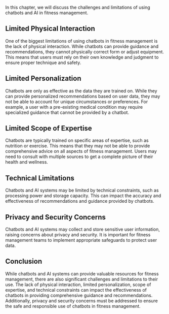 

In this chapter, we will discuss the challenges and limitations of using chatbots and AI in fitness management.

Limited Physical Interaction
----------------------------

One of the biggest limitations of using chatbots in fitness management is the lack of physical interaction. While chatbots can provide guidance and recommendations, they cannot physically correct form or adjust equipment. This means that users must rely on their own knowledge and judgment to ensure proper technique and safety.

Limited Personalization
-----------------------

Chatbots are only as effective as the data they are trained on. While they can provide personalized recommendations based on user data, they may not be able to account for unique circumstances or preferences. For example, a user with a pre-existing medical condition may require specialized guidance that cannot be provided by a chatbot.

Limited Scope of Expertise
--------------------------

Chatbots are typically trained on specific areas of expertise, such as nutrition or exercise. This means that they may not be able to provide comprehensive advice on all aspects of fitness management. Users may need to consult with multiple sources to get a complete picture of their health and wellness.

Technical Limitations
---------------------

Chatbots and AI systems may be limited by technical constraints, such as processing power and storage capacity. This can impact the accuracy and effectiveness of recommendations and guidance provided by chatbots.

Privacy and Security Concerns
-----------------------------

Chatbots and AI systems may collect and store sensitive user information, raising concerns about privacy and security. It is important for fitness management teams to implement appropriate safeguards to protect user data.

Conclusion
----------

While chatbots and AI systems can provide valuable resources for fitness management, there are also significant challenges and limitations to their use. The lack of physical interaction, limited personalization, scope of expertise, and technical constraints can impact the effectiveness of chatbots in providing comprehensive guidance and recommendations. Additionally, privacy and security concerns must be addressed to ensure the safe and responsible use of chatbots in fitness management.
